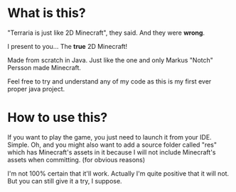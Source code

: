 # What is this?
"Terraria is just like 2D Minecraft", they said. And they were <b>wrong</b>.

I present to you... The <b>true</b> 2D Minecraft!

Made from scratch in Java. Just like the one and only Markus "Notch" Persson made Minecraft.

Feel free to try and understand any of my code as this is my first ever proper java project.

# How to use this?
If you want to play the game, you just need to launch it from your IDE. Simple. Oh, and you might also want to add a source folder called "res" which has Minecraft's assets in it because I will not include Minecraft's assets when committing. (for obvious reasons)

I'm not 100% certain that it'll work. Actually I'm quite positive that it will not. But you can still give it a try, I suppose.
